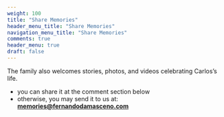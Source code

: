 ```yaml
---
weight: 100
title: "Share Memories"
header_menu_title: "Share Memories"
navigation_menu_title: "Share Memories"
comments: true
header_menu: true
draft: false
---
```


The family also welcomes stories, photos, and videos celebrating Carlos’s life.
- you can share it at the comment section below
- otherwise, you may send it to us at: **memories@fernandodamasceno.com**  